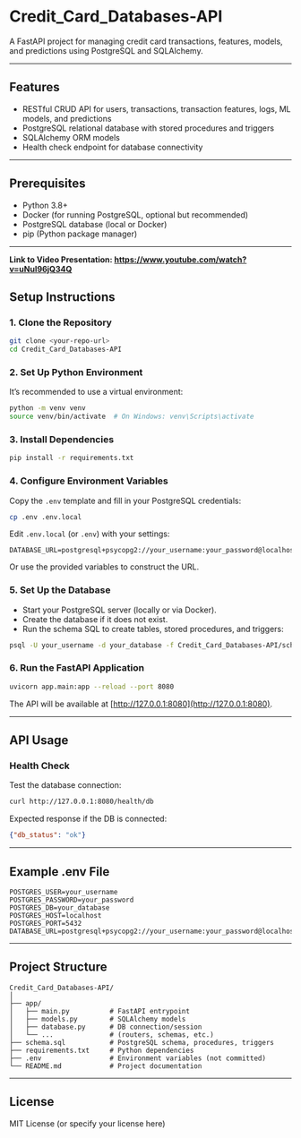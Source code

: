# Credit_Card_Databases-API

A FastAPI project for managing credit card transactions, features, models, and predictions using PostgreSQL and SQLAlchemy.

---

## Features

- RESTful CRUD API for users, transactions, transaction features, logs, ML models, and predictions
- PostgreSQL relational database with stored procedures and triggers
- SQLAlchemy ORM models
- Health check endpoint for database connectivity

---

## Prerequisites

- Python 3.8+
- Docker (for running PostgreSQL, optional but recommended)
- PostgreSQL database (local or Docker)
- pip (Python package manager)

---
**Link to Video Presentation: https://www.youtube.com/watch?v=uNuI96jQ34Q**



## Setup Instructions

### 1. Clone the Repository

```bash
git clone <your-repo-url>
cd Credit_Card_Databases-API
```

### 2. Set Up Python Environment

It’s recommended to use a virtual environment:

```bash
python -m venv venv
source venv/bin/activate  # On Windows: venv\Scripts\activate
```

### 3. Install Dependencies

```bash
pip install -r requirements.txt
```

### 4. Configure Environment Variables

Copy the `.env` template and fill in your PostgreSQL credentials:

```bash
cp .env .env.local
```

Edit `.env.local` (or `.env`) with your settings:

```
DATABASE_URL=postgresql+psycopg2://your_username:your_password@localhost:5432/your_database
```

Or use the provided variables to construct the URL.

### 5. Set Up the Database

- Start your PostgreSQL server (locally or via Docker).
- Create the database if it does not exist.
- Run the schema SQL to create tables, stored procedures, and triggers:

```bash
psql -U your_username -d your_database -f Credit_Card_Databases-API/schema.sql
```

### 6. Run the FastAPI Application

```bash
uvicorn app.main:app --reload --port 8080
```

The API will be available at [http://127.0.0.1:8080](http://127.0.0.1:8080).

---

## API Usage

### Health Check

Test the database connection:

```bash
curl http://127.0.0.1:8080/health/db
```

Expected response if the DB is connected:

```json
{"db_status": "ok"}
```

---

## Example .env File

```
POSTGRES_USER=your_username
POSTGRES_PASSWORD=your_password
POSTGRES_DB=your_database
POSTGRES_HOST=localhost
POSTGRES_PORT=5432
DATABASE_URL=postgresql+psycopg2://your_username:your_password@localhost:5432/your_database
```

---

## Project Structure

```
Credit_Card_Databases-API/
│
├── app/
│   ├── main.py          # FastAPI entrypoint
│   ├── models.py        # SQLAlchemy models
│   ├── database.py      # DB connection/session
│   └── ...              # (routers, schemas, etc.)
├── schema.sql           # PostgreSQL schema, procedures, triggers
├── requirements.txt     # Python dependencies
├── .env                 # Environment variables (not committed)
└── README.md            # Project documentation
```

---

## License

MIT License (or specify your license here)

